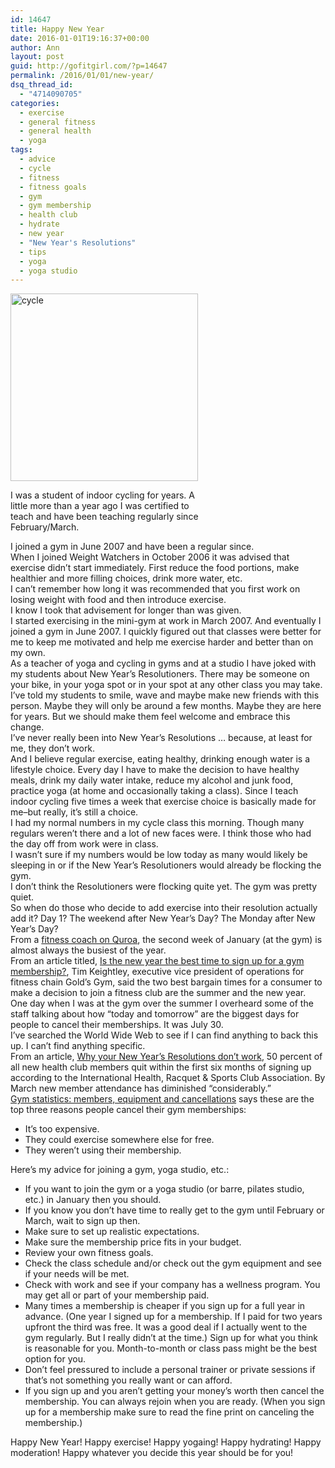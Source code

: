 ```yaml
---
id: 14647
title: Happy New Year
date: 2016-01-01T19:16:37+00:00
author: Ann
layout: post
guid: http://gofitgirl.com/?p=14647
permalink: /2016/01/01/new-year/
dsq_thread_id:
  - "4714090705"
categories:
  - exercise
  - general fitness
  - general health
  - yoga
tags:
  - advice
  - cycle
  - fitness
  - fitness goals
  - gym
  - gym membership
  - health club
  - hydrate
  - new year
  - "New Year's Resolutions"
  - tips
  - yoga
  - yoga studio
---
```

<div id="attachment_14657" style="width: 310px" class="wp-caption alignleft">
  <a href="http://gofitgirl.com/2016/01/new-year/10847485_10152503313111574_1370319122768091765_o-2/" rel="attachment wp-att-14657"><img class="size-medium wp-image-14657" src="http://gofitgirl.com/wp-content/uploads/2016/01/10847485_10152503313111574_1370319122768091765_o-2-300x300.jpg" alt="cycle" width="300" height="300" /></a>
  
  <p class="wp-caption-text">
    I was a student of indoor cycling for years. A little more than a year ago I was certified to teach and have been teaching regularly since February/March.
  </p>
</div>

  
I joined a gym in June 2007 and have been a regular since.  
When I joined Weight Watchers in October 2006 it was advised that exercise didn&#8217;t start immediately. First reduce the food portions, make healthier and more filling choices, drink more water, etc.  
I can&#8217;t remember how long it was recommended that you first work on losing weight with food and then introduce exercise.  
I know I took that advisement for longer than was given.  
I started exercising in the mini-gym at work in March 2007. And eventually I joined a gym in June 2007. I quickly figured out that classes were better for me to keep me motivated and help me exercise harder and better than on my own.  
As a teacher of yoga and cycling in gyms and at a studio I have joked with my students about New Year&#8217;s Resolutioners. There may be someone on your bike, in your yoga spot or in your spot at any other class you may take.  
I&#8217;ve told my students to smile, wave and maybe make new friends with this person. Maybe they will only be around a few months. Maybe they are here for years. But we should make them feel welcome and embrace this change.  
I&#8217;ve never really been into New Year&#8217;s Resolutions &#8230; because, at least for me, they don&#8217;t work.  
And I believe regular exercise, eating healthy, drinking enough water is a lifestyle choice. Every day I have to make the decision to have healthy meals, drink my daily water intake, reduce my alcohol and junk food, practice yoga (at home and occasionally taking a class). Since I teach indoor cycling five times a week that exercise choice is basically made for me&#8211;but really, it&#8217;s still a choice.  
I had my normal numbers in my cycle class this morning. Though many regulars weren&#8217;t there and a lot of new faces were. I think those who had the day off from work were in class.  
I wasn&#8217;t sure if my numbers would be low today as many would likely be sleeping in or if the New Year&#8217;s Resolutioners would already be flocking the gym.  
I don&#8217;t think the Resolutioners were flocking quite yet. The gym was pretty quiet.  
So when do those who decide to add exercise into their resolution actually add it? Day 1? The weekend after New Year&#8217;s Day? The Monday after New Year&#8217;s Day?  
From a [fitness coach on Quroa](https://www.quora.com/What-percentage-of-new-gym-members-in-January-stop-coming-after-February), the second week of January (at the gym) is almost always the busiest of the year.  
From an article titled, [Is the new year the best time to sign up for a gym membership?](http://abcnews.go.com/Business/best-time-sign-gym-membership/story?id=21373583), Tim Keightley, executive vice president of operations for fitness chain Gold&#8217;s Gym, said the two best bargain times for a consumer to make a decision to join a fitness club are the summer and the new year.  
One day when I was at the gym over the summer I overheard some of the staff talking about how &#8220;today and tomorrow&#8221; are the biggest days for people to cancel their memberships. It was July 30.  
I&#8217;ve searched the World Wide Web to see if I can find anything to back this up. I can&#8217;t find anything specific.  
From an article, [Why your New Year&#8217;s Resolutions don&#8217;t work](http://www.examiner.com/article/why-your-new-years-resolutions-don-t-work), 50 percent of all new health club members quit within the first six months of signing up according to the International Health, Racquet & Sports Club Association. By March new member attendance has diminished &#8220;considerably.&#8221;  
[Gym statistics: members, equipment and cancellations](http://www.fitnessforweightloss.com/gym-statistics-members-equipment-and-cancellations/) says these are the top three reasons people cancel their gym memberships:

  * It&#8217;s too expensive.
  * They could exercise somewhere else for free.
  * They weren&#8217;t using their membership.

Here&#8217;s my advice for joining a gym, yoga studio, etc.:

  * If you want to join the gym or a yoga studio (or barre, pilates studio, etc.) in January then you should.
  * If you know you don&#8217;t have time to really get to the gym until February or March, wait to sign up then.
  * Make sure to set up realistic expectations.
  * Make sure the membership price fits in your budget.
  * Review your own fitness goals.
  * Check the class schedule and/or check out the gym equipment and see if your needs will be met.
  * Check with work and see if your company has a wellness program. You may get all or part of your membership paid.
  * Many times a membership is cheaper if you sign up for a full year in advance. (One year I signed up for a membership. If I paid for two years upfront the third was free. It was a good deal if I actually went to the gym regularly. But I really didn&#8217;t at the time.) Sign up for what you think is reasonable for you. Month-to-month or class pass might be the best option for you.
  * Don&#8217;t feel pressured to include a personal trainer or private sessions if that&#8217;s not something you really want or can afford.
  * If you sign up and you aren&#8217;t getting your money&#8217;s worth then cancel the membership. You can always rejoin when you are ready. (When you sign up for a membership make sure to read the fine print on canceling the membership.)

Happy New Year! Happy exercise! Happy yogaing! Happy hydrating! Happy moderation! Happy whatever you decide this year should be for you!